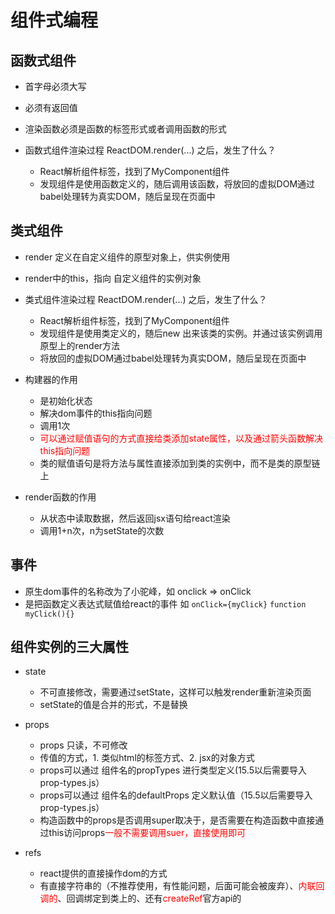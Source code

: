 # 组件式编程

## 函数式组件

- 首字母必须大写
- 必须有返回值
- 渲染函数必须是函数的标签形式或者调用函数的形式

- 函数式组件渲染过程  ReactDOM.render(<MyComponent />...) 之后，发生了什么？
  - React解析组件标签，找到了MyComponent组件
  - 发现组件是使用函数定义的，随后调用该函数，将放回的虚拟DOM通过babel处理转为真实DOM，随后呈现在页面中

## 类式组件

- render 定义在自定义组件的原型对象上，供实例使用
- render中的this，指向 自定义组件的实例对象

- 类式组件渲染过程  ReactDOM.render(<MyComponent />...) 之后，发生了什么？
  - React解析组件标签，找到了MyComponent组件
  - 发现组件是使用类定义的，随后new 出来该类的实例。并通过该实例调用原型上的render方法
  - 将放回的虚拟DOM通过babel处理转为真实DOM，随后呈现在页面中

- 构建器的作用
  - 是初始化状态
  - 解决dom事件的this指向问题
  - 调用1次
  - <font color='red'>可以通过赋值语句的方式直接给类添加state属性，以及通过箭头函数解决this指向问题</font>
  - 类的赋值语句是将方法与属性直接添加到类的实例中，而不是类的原型链上

- render函数的作用
  - 从状态中读取数据，然后返回jsx语句给react渲染
  - 调用1+n次，n为setState的次数

## 事件

- 原生dom事件的名称改为了小驼峰，如 onclick => onClick
- 是把函数定义表达式赋值给react的事件 如 `onClick={myClick}`  `function myClick(){}`

## 组件实例的三大属性

- state
  - 不可直接修改，需要通过setState，这样可以触发render重新渲染页面
  - setState的值是合并的形式，不是替换
  
- props
  - props 只读，不可修改
  - 传值的方式，1. 类似html的标签方式、2. jsx的对象方式
  - props可以通过 组件名的propTypes 进行类型定义(15.5以后需要导入prop-types.js）
  - props可以通过 组件名的defaultProps 定义默认值（15.5以后需要导入prop-types.js）
  - 构造函数中的props是否调用super取决于，是否需要在构造函数中直接通过this访问props<font color="red">一般不需要调用suer，直接使用即可</font>
  
- refs
  - react提供的直接操作dom的方式
  - 有直接字符串的（不推荐使用，有性能问题，后面可能会被废弃）、<font color="red">内联回调的</font>、回调绑定到类上的、还有<font color="red">createRef</font>官方api的
